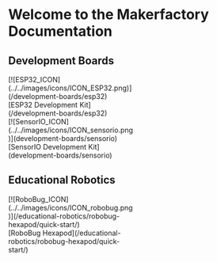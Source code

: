 # Welcome to the Makerfactory Documentation

## Development Boards

<div markdown="span" class="float-container text-center">
  <div markdown="span" class="pull-left" style="width: 50%">
    [![ESP32_ICON](../../images/icons/ICON_ESP32.png)](/development-boards/esp32)
    <br>
    [ESP32 Development Kit](/development-boards/esp32)
  </div>
  <div markdown="span" class="pull-left" style="width: 50%">
    [![SensorIO_ICON](../../images/icons/ICON_sensorio.png)](development-boards/sensorio)
    <br>
    [SensorIO Development Kit](development-boards/sensorio)
  </div>
</div>

## Educational Robotics

<div markdown="span" class="float-container text-center">
  <div markdown="span" class="pull-left" style="width: 50%">
    [![RoboBug_ICON](../../images/icons/ICON_robobug.png)](/educational-robotics/robobug-hexapod/quick-start/)
    <br>
    [RoboBug Hexapod](/educational-robotics/robobug-hexapod/quick-start/)
  </div>
</div>
